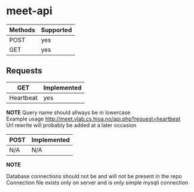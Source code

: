 # meet-api

| Methods | Supported |
| --- | --- |
| POST | yes |
| GET | yes |

## Requests
| GET | Implemented |
| --- | --- |
| Heartbeat | yes |

**NOTE** Query name should allways be in lowercase <br />
Example usage http://meet.vlab.cs.hioa.no/api.php?request=heartbeat <br />
Url rewrite will probably be added at a later occasion

| POST | Implemented |
| --- | --- |
| N/A | N/A |



**NOTE**

Database connections should not be and will not be present in the repo
Connection file exists only on server and is only simple mysqli connection